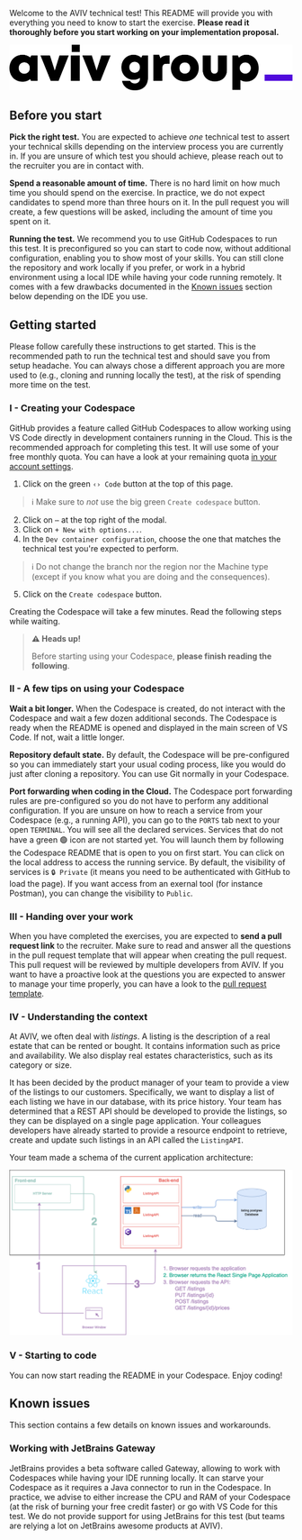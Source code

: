 Welcome to the AVIV technical test! This README will provide you with everything you need to know to start the exercise.
**Please read it thoroughly before you start working on your implementation proposal.**

![AVIV logo](./docs/aviv-logo.svg)

## Before you start

**Pick the right test.** You are expected to achieve *one* technical test to assert your technical skills depending on the interview process you are currently in. If you are unsure of which test you should achieve, please reach out to the recruiter you are in contact with.

**Spend a reasonable amount of time.** There is no hard limit on how much time you should spend on the exercise. In practice, we do not expect candidates
to spend more than three hours on it. In the pull request you will create, a few questions will be asked, including the amount of time you spent on it.

**Running the test.** We recommend you to use GitHub Codespaces to run this test. It is preconfigured so you can start to code now, without additional configuration, enabling you
to show most of your skills. You can still clone the repository and work locally if you prefer, or work in a hybrid environment using
a local IDE while having your code running remotely. It comes with a few drawbacks documented in the [Known issues](#known-issues) section below depending on the IDE you use.

## Getting started

Please follow carefully these instructions to get started. This is the recommended path to run the technical test and should save you from setup headache.
You can always chose a different approach you are more used to (e.g., cloning and running locally the test), at the risk of spending more time on the test.

### I - Creating your Codespace

GitHub provides a feature called GitHub Codespaces to allow working using VS Code directly in development containers running in the Cloud. This is the recommended approach for
completing this test. It will use some of your free monthly quota. You can have a look at your remaining quota [in your account settings](https://github.com/settings/billing#usage).

1. Click on the green `‹› Code` button at the top of this page.
> ℹ️ Make sure to *not* use the big green `Create codespace` button.
2. Click on `⋯` at the top right of the modal.
3. Click on `+ New with options...`.
4. In the `Dev container configuration`, choose the one that matches the technical test you're expected to perform.
> ℹ️ Do not change the branch nor the region nor the Machine type (except if you know what you are doing and the consequences).
5. Click on the `Create codespace` button.

Creating the Codespace will take a few minutes. Read the following steps while waiting.

> **⚠️ Heads up!**
> 
> Before starting using your Codespace, **please finish reading the following**.

### II - A few tips on using your Codespace

**Wait a bit longer.** When the Codespace is created, do not interact with the Codespace and wait a few dozen additional seconds. The Codespace is ready when the README is opened and displayed in the main screen of VS Code. If not, wait a little longer.

**Repository default state.** By default, the Codespace will be pre-configured so you can immediately start your usual coding process, like you would do just after cloning a repository. You can use Git normally in your Codespace.

**Port forwarding when coding in the Cloud.** The Codespace port forwarding rules are pre-configured so you do not have to perform
any additional configuration. If you are unsure on how to reach a service from your Codespace (e.g., a running API), you can go to the `PORTS` tab next to your open `TERMINAL`. You will see
all the declared services. Services that do not have a green 🟢 icon are not started yet. You will launch them by following the Codespace README that is open to you on first start. You can click on the local address to access the running service. By default, the visibility of services is `🔒 Private` (it means you need to
be authenticated with GitHub to load the page). If you want access from an exernal tool (for instance Postman), you can change the visibility to `Public`.

### III - Handing over your work

When you have completed the exercises, you are expected to **send a pull request link** to the recruiter. Make sure to read and answer all the questions in the
pull request template that will appear when creating the pull request. This pull request will be reviewed by multiple developers from AVIV. If you want to have
a proactive look at the questions you are expected to answer to manage your time properly, you can have a look to the [pull request template](./.github/pull_request_template.md).

### IV - Understanding the context

At AVIV, we often deal with _listings_. A listing is the description of a real estate that can be rented or bought. It
contains information such as price and availability. We also display real estates characteristics, such as its category
or size.

It has been decided by the product manager of your team to provide a view of the listings to our customers. Specifically, we want to display
a list of each listing we have in our database, with its price history. Your team has determined that a REST
API should be developed to provide the listings, so they can be displayed on a single page application. Your colleagues developers have
already started to provide a resource endpoint to retrieve, create and update such listings in an API called the
`ListingAPI`.

Your team made a schema of the current application architecture:

![Application Architecture](./docs/Aviv-Technical-Test-Architecture.png "Application Architecture")

### V - Starting to code

You can now start reading the README in your Codespace. Enjoy coding!

## Known issues

This section contains a few details on known issues and workarounds.

### Working with JetBrains Gateway

JetBrains provides a beta software called Gateway, allowing to work with Codespaces while having your IDE running locally. It can starve your Codespace as it
requires a Java connector to run in the Codespace. In practice, we advise to either increase the CPU and RAM of your Codespace (at the risk of burning your free
credit faster) or go with VS Code for this test. We do not provide support for using JetBrains for this test (but teams are relying a lot on JetBrains awesome 
products at AVIV).
